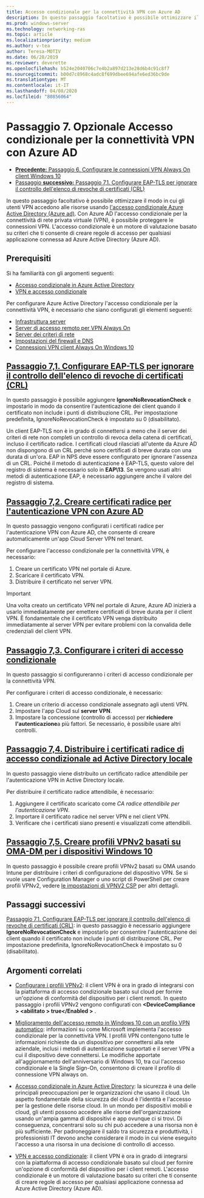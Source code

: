 ```yaml
---
title: Accesso condizionale per la connettività VPN con Azure AD
description: In questo passaggio facoltativo è possibile ottimizzare il modo in cui gli utenti VPN autorizzati accedono alle risorse usando l'accesso condizionale Azure Active Directory (Azure AD).
ms.prod: windows-server
ms.technology: networking-ras
ms.topic: article
ms.localizationpriority: medium
ms.author: v-tea
author: Teresa-MOTIV
ms.date: 06/28/2019
ms.reviewer: deverette
ms.openlocfilehash: b524e2040706c7e4b2a897d213e28d6b4c91c8f7
ms.sourcegitcommit: b00d7c8968c4adc8f699dbee694afe6ed36bc9de
ms.translationtype: MT
ms.contentlocale: it-IT
ms.lasthandoff: 04/08/2020
ms.locfileid: "80856064"
---
```

# <a name="step-7-optional-conditional-access-for-vpn-connectivity-using-azure-ad"></a>Passaggio 7. Opzionale Accesso condizionale per la connettività VPN con Azure AD

- [**Precedente:** Passaggio 6. Configurare le connessioni VPN Always On client Windows 10](always-on-vpn/deploy/vpn-deploy-client-vpn-connections.md)
- [Passaggio **successivo:** Passaggio 7,1. Configurare EAP-TLS per ignorare il controllo dell'elenco di revoche di certificati (CRL)](vpn-config-eap-tls-to-ignore-crl-checking.md)

In questo passaggio facoltativo è possibile ottimizzare il modo in cui gli utenti VPN accedono alle risorse usando [l'accesso condizionale Azure Active Directory (Azure ad)](https://docs.microsoft.com/azure/active-directory/active-directory-conditional-access-azure-portal). Con Azure AD l'accesso condizionale per la connettività di rete privata virtuale (VPN), è possibile proteggere le connessioni VPN. L'accesso condizionale è un motore di valutazione basato su criteri che ti consente di creare regole di accesso per qualsiasi applicazione connessa ad Azure Active Directory (Azure AD).

## <a name="prerequisites"></a>Prerequisiti

Si ha familiarità con gli argomenti seguenti:

- [Accesso condizionale in Azure Active Directory](https://docs.microsoft.com/azure/active-directory/active-directory-conditional-access-azure-portal)
- [VPN e accesso condizionale](https://docs.microsoft.com/windows/access-protection/vpn/vpn-conditional-access)

Per configurare Azure Active Directory l'accesso condizionale per la connettività VPN, è necessario che siano configurati gli elementi seguenti:

- [Infrastruttura server](always-on-vpn/deploy/vpn-deploy-server-infrastructure.md)
- [Server di accesso remoto per VPN Always On](always-on-vpn/deploy/vpn-deploy-ras.md)
- [Server dei criteri di rete](always-on-vpn/deploy/vpn-deploy-nps.md)
- [Impostazioni del firewall e DNS](always-on-vpn/deploy/vpn-deploy-dns-firewall.md)
- [Connessioni VPN client Always On Windows 10](always-on-vpn/deploy/vpn-deploy-client-vpn-connections.md)

## <a name="step-71-configure-eap-tls-to-ignore-certificate-revocation-list-crl-checking"></a>[Passaggio 7,1. Configurare EAP-TLS per ignorare il controllo dell'elenco di revoche di certificati (CRL)](vpn-config-eap-tls-to-ignore-crl-checking.md)

In questo passaggio è possibile aggiungere **IgnoreNoRevocationCheck** e impostarlo in modo da consentire l'autenticazione dei client quando il certificato non include i punti di distribuzione CRL. Per impostazione predefinita, IgnoreNoRevocationCheck è impostato su 0 (disabilitato).

Un client EAP-TLS non è in grado di connettersi a meno che il server dei criteri di rete non completi un controllo di revoca della catena di certificati, incluso il certificato radice. I certificati cloud rilasciati all'utente da Azure AD non dispongono di un CRL perché sono certificati di breve durata con una durata di un'ora. EAP in NPS deve essere configurato per ignorare l'assenza di un CRL. Poiché il metodo di autenticazione è EAP-TLS, questo valore del registro di sistema è necessario solo in **EAP\13**. Se vengono usati altri metodi di autenticazione EAP, è necessario aggiungere anche il valore del registro di sistema.

## <a name="step-72-create-root-certificates-for-vpn-authentication-with-azure-ad"></a>[Passaggio 7,2. Creare certificati radice per l'autenticazione VPN con Azure AD](vpn-create-root-cert-for-vpn-auth-azure-ad.md)

In questo passaggio vengono configurati i certificati radice per l'autenticazione VPN con Azure AD, che consente di creare automaticamente un'app Cloud Server VPN nel tenant.  

Per configurare l'accesso condizionale per la connettività VPN, è necessario:

1. Creare un certificato VPN nel portale di Azure.
2. Scaricare il certificato VPN.
3. Distribuire il certificato nel server VPN.

> [!IMPORTANT]
> Una volta creato un certificato VPN nel portale di Azure, Azure AD inizierà a usarlo immediatamente per emettere certificati di breve durata per il client VPN. È fondamentale che il certificato VPN venga distribuito immediatamente al server VPN per evitare problemi con la convalida delle credenziali del client VPN.

## <a name="step-73-configure-the-conditional-access-policy"></a>[Passaggio 7,3. Configurare i criteri di accesso condizionale](vpn-config-conditional-access-policy.md)

In questo passaggio si configureranno i criteri di accesso condizionale per la connettività VPN.

Per configurare i criteri di accesso condizionale, è necessario:

1. Creare un criterio di accesso condizionale assegnato agli utenti VPN.
2. Impostare l'app Cloud sul **server VPN**.
3. Impostare la concessione (controllo di accesso) per **richiedere l'autenticazione**a più fattori.  Se necessario, è possibile usare altri controlli.

## <a name="step-74-deploy-conditional-access-root-certificates-to-on-premises-ad"></a>[Passaggio 7,4. Distribuire i certificati radice di accesso condizionale ad Active Directory locale](vpn-deploy-cond-access-root-cert-to-on-premise-ad.md)

In questo passaggio viene distribuito un certificato radice attendibile per l'autenticazione VPN in Active Directory locale.

Per distribuire il certificato radice attendibile, è necessario:

1. Aggiungere il certificato scaricato come *CA radice attendibile per l'autenticazione VPN*.
2. Importare il certificato radice nel server VPN e nel client VPN.
3. Verificare che i certificati siano presenti e visualizzati come attendibili.

## <a name="step-75-create-oma-dm-based-vpnv2-profiles-to-windows-10-devices"></a>[Passaggio 7,5. Creare profili VPNv2 basati su OMA-DM per i dispositivi Windows 10](vpn-create-oma-dm-based-vpnv2-profiles.md)

In questo passaggio è possibile creare profili VPNv2 basati su OMA usando Intune per distribuire i criteri di configurazione del dispositivo VPN. Se si vuole usare Configuration Manager o uno script di PowerShell per creare profili VPNv2, vedere [le impostazioni di VPNV2 CSP](https://docs.microsoft.com/windows/client-management/mdm/vpnv2-csp) per altri dettagli.

## <a name="next-steps"></a>Passaggi successivi

[Passaggio 7,1. Configurare EAP-TLS per ignorare il controllo dell'elenco di revoche di certificati (CRL)](vpn-config-eap-tls-to-ignore-crl-checking.md): in questo passaggio è necessario aggiungere **IgnoreNoRevocationCheck** e impostarlo per consentire l'autenticazione dei client quando il certificato non include i punti di distribuzione CRL. Per impostazione predefinita, IgnoreNoRevocationCheck è impostato su 0 (disabilitato).

## <a name="related-topics"></a>Argomenti correlati

- [Configurare i profili VPNv2](https://docs.microsoft.com/windows/access-protection/vpn/vpn-conditional-access): il client VPN è ora in grado di integrarsi con la piattaforma di accesso condizionale basato sul cloud per fornire un'opzione di conformità del dispositivo per i client remoti. In questo passaggio i profili VPNv2 vengono configurati con **\<DeviceCompliance > \<abilitato > true\</Enabled >** .

- [Miglioramento dell'accesso remoto in Windows 10 con un profilo VPN automatico](https://www.microsoft.com/itshowcase/Article/Content/894/Enhancing-remote-access-in-Windows-10-with-an-automatic-VPN-profile): informazioni su come Microsoft implementa l'accesso condizionale per la connettività VPN. I profili VPN contengono tutte le informazioni richieste da un dispositivo per connettersi alla rete aziendale, inclusi i metodi di autenticazione supportati e il server VPN a cui il dispositivo deve connettersi. Le modifiche apportate all'aggiornamento dell'anniversario di Windows 10, tra cui l'accesso condizionale e la Single Sign-On, consentono di creare il profilo di connessione VPN always on.

- [Accesso condizionale in Azure Active Directory](https://docs.microsoft.com/azure/active-directory/active-directory-conditional-access-azure-portal): la sicurezza è una delle principali preoccupazioni per le organizzazioni che usano il cloud. Un aspetto fondamentale della sicurezza del cloud è l'identità e l'accesso per la gestione delle risorse cloud. In un mondo per dispositivi mobili e cloud, gli utenti possono accedere alle risorse dell'organizzazione usando un'ampia gamma di dispositivi e app ovunque ci si trovi. Di conseguenza, concentrarsi solo su chi può accedere a una risorsa non è più sufficiente. Per padroneggiare il saldo tra sicurezza e produttività, i professionisti IT devono anche considerare il modo in cui viene eseguito l'accesso a una risorsa in una decisione di controllo di accesso.

- [VPN e accesso condizionale](https://docs.microsoft.com/windows/access-protection/vpn/vpn-conditional-access): il client VPN è ora in grado di integrarsi con la piattaforma di accesso condizionale basato sul cloud per fornire un'opzione di conformità del dispositivo per i client remoti. L'accesso condizionale è un motore di valutazione basato su criteri che ti consente di creare regole di accesso per qualsiasi applicazione connessa ad Azure Active Directory (Azure AD).
